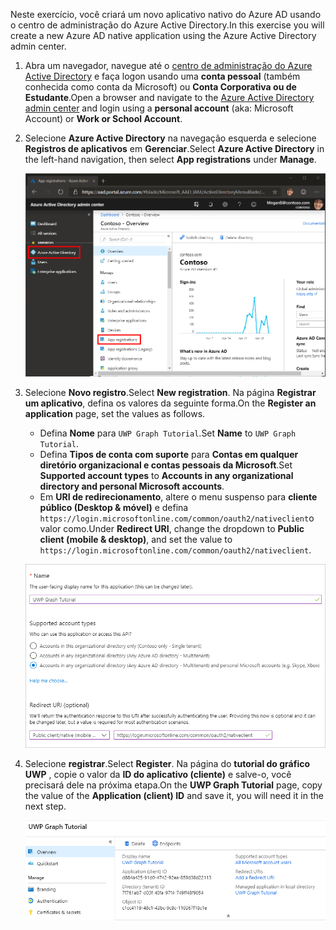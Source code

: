<!-- markdownlint-disable MD002 MD041 -->

<span data-ttu-id="2f783-101">Neste exercício, você criará um novo aplicativo nativo do Azure AD usando o centro de administração do Azure Active Directory.</span><span class="sxs-lookup"><span data-stu-id="2f783-101">In this exercise you will create a new Azure AD native application using the Azure Active Directory admin center.</span></span>

1. <span data-ttu-id="2f783-102">Abra um navegador, navegue até o [centro de administração do Azure Active Directory](https://aad.portal.azure.com) e faça logon usando uma **conta pessoal** (também conhecida como conta da Microsoft) ou **Conta Corporativa ou de Estudante**.</span><span class="sxs-lookup"><span data-stu-id="2f783-102">Open a browser and navigate to the [Azure Active Directory admin center](https://aad.portal.azure.com) and login using a **personal account** (aka: Microsoft Account) or **Work or School Account**.</span></span>

1. <span data-ttu-id="2f783-103">Selecione **Azure Active Directory** na navegação esquerda e selecione **Registros de aplicativos** em **Gerenciar**.</span><span class="sxs-lookup"><span data-stu-id="2f783-103">Select **Azure Active Directory** in the left-hand navigation, then select **App registrations** under **Manage**.</span></span>

    ![<span data-ttu-id="2f783-104">Uma captura de tela dos registros de aplicativo</span><span class="sxs-lookup"><span data-stu-id="2f783-104">A screenshot of the App registrations</span></span> ](./images/aad-portal-app-registrations.png)

1. <span data-ttu-id="2f783-105">Selecione **Novo registro**.</span><span class="sxs-lookup"><span data-stu-id="2f783-105">Select **New registration**.</span></span> <span data-ttu-id="2f783-106">Na página **Registrar um aplicativo**, defina os valores da seguinte forma.</span><span class="sxs-lookup"><span data-stu-id="2f783-106">On the **Register an application** page, set the values as follows.</span></span>

    - <span data-ttu-id="2f783-107">Defina **Nome** para `UWP Graph Tutorial`.</span><span class="sxs-lookup"><span data-stu-id="2f783-107">Set **Name** to `UWP Graph Tutorial`.</span></span>
    - <span data-ttu-id="2f783-108">Defina **Tipos de conta com suporte** para **Contas em qualquer diretório organizacional e contas pessoais da Microsoft**.</span><span class="sxs-lookup"><span data-stu-id="2f783-108">Set **Supported account types** to **Accounts in any organizational directory and personal Microsoft accounts**.</span></span>
    - <span data-ttu-id="2f783-109">Em **URI de redirecionamento**, altere o menu suspenso para **cliente público (Desktop & móvel)** e defina `https://login.microsoftonline.com/common/oauth2/nativeclient`o valor como.</span><span class="sxs-lookup"><span data-stu-id="2f783-109">Under **Redirect URI**, change the dropdown to **Public client (mobile & desktop)**, and set the value to `https://login.microsoftonline.com/common/oauth2/nativeclient`.</span></span>

    ![Uma captura de tela da página registrar um aplicativo](./images/aad-register-app.png)

1. <span data-ttu-id="2f783-111">Selecione **registrar**.</span><span class="sxs-lookup"><span data-stu-id="2f783-111">Select **Register**.</span></span> <span data-ttu-id="2f783-112">Na página do **tutorial do gráfico UWP** , copie o valor da **ID do aplicativo (cliente)** e salve-o, você precisará dele na próxima etapa.</span><span class="sxs-lookup"><span data-stu-id="2f783-112">On the **UWP Graph Tutorial** page, copy the value of the **Application (client) ID** and save it, you will need it in the next step.</span></span>

    ![Uma captura de tela da ID do aplicativo do novo registro de aplicativo](./images/aad-application-id.png)
